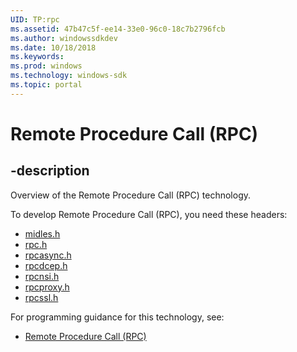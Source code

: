 ```yaml
---
UID: TP:rpc
ms.assetid: 47b47c5f-ee14-33e0-96c0-18c7b2796fcb
ms.author: windowssdkdev
ms.date: 10/18/2018
ms.keywords: 
ms.prod: windows
ms.technology: windows-sdk
ms.topic: portal
---
```


# Remote Procedure Call (RPC)

## -description

Overview of the Remote Procedure Call (RPC) technology.

To develop Remote Procedure Call (RPC), you need these headers:

 * [midles.h](../midles/index.md)
 * [rpc.h](../rpc/index.md)
 * [rpcasync.h](../rpcasync/index.md)
 * [rpcdcep.h](../rpcdcep/index.md)
 * [rpcnsi.h](../rpcnsi/index.md)
 * [rpcproxy.h](../rpcproxy/index.md)
 * [rpcssl.h](../rpcssl/index.md)

For programming guidance for this technology, see:
* [Remote Procedure Call (RPC)](/windows/desktop/rpc)

